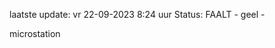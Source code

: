 laatste update: 
vr 22-09-2023  8:24   uur 
Status: FAALT - geel - 
<div class="service Y">microstation</div>